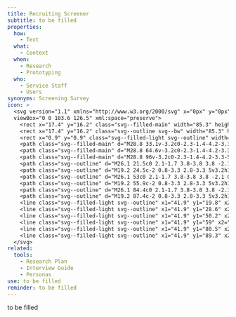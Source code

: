 ```yaml
---
title: Recruiting Screener
subtitle: to be filled
properties:
  how:
    - Text
  what:
    - Context
  when:
    - Research
    - Prototyping
  who:
    - Service Staff
    - Users
synonyms: Screening Survey
icon: >
  <svg version="1.1" xmlns="http://www.w3.org/2000/svg" x="0px" y="0px"
  viewBox="0 0 103.6 126.5" xml:space="preserve">
    <rect x="17.4" y="16.2" class="svg--filled-main" width="85.3" height="109.4"/>
    <rect x="17.4" y="16.2" class="svg--outline svg--bw" width="85.3" height="109.4"/>
    <rect x="0.9" y="0.9" class="svg--filled-light svg--outline" width="87.5" height="109.4"/>
    <path class="svg--filled-main" d="M28.8 33.1v-3.2c0-2.3-1.4-4.2-3.3-5h-6.2c-2 0.8-3.3 2.8-3.3 5v3.2H28.8z"/>
    <path class="svg--filled-main" d="M28.8 64.6v-3.2c0-2.3-1.4-4.2-3.3-5h-6.2c-2 0.8-3.3 2.8-3.3 5v3.2H28.8z"/>
    <path class="svg--filled-main" d="M28.8 96v-3.2c0-2.3-1.4-4.2-3.3-5h-6.2c-2 0.8-3.3 2.8-3.3 5V96H28.8z"/>
    <path class="svg--outline" d="M26.1 21.5c0 2.1-1.7 3.8-3.8 3.8 -2.1 0-3.8-1.7-3.8-3.8v-1.3c0-2.1 1.7-3.8 3.8-3.8 2.1 0 3.8 1.7 3.8 3.8V21.5z"/>
    <path class="svg--outline" d="M19.2 24.5c-2 0.8-3.3 2.8-3.3 5v3.2h12.9v-3.2c0-2.3-1.4-4.2-3.3-5"/>
    <path class="svg--outline" d="M26.1 53c0 2.1-1.7 3.8-3.8 3.8 -2.1 0-3.8-1.7-3.8-3.8v-1.3c0-2.1 1.7-3.8 3.8-3.8 2.1 0 3.8 1.7 3.8 3.8V53z"/>
    <path class="svg--outline" d="M19.2 55.9c-2 0.8-3.3 2.8-3.3 5v3.2h12.9V61c0-2.3-1.4-4.2-3.3-5"/>
    <path class="svg--outline" d="M26.1 84.4c0 2.1-1.7 3.8-3.8 3.8 -2.1 0-3.8-1.7-3.8-3.8v-1.3c0-2.1 1.7-3.8 3.8-3.8 2.1 0 3.8 1.7 3.8 3.8V84.4z"/>
    <path class="svg--outline" d="M19.2 87.4c-2 0.8-3.3 2.8-3.3 5v3.2h12.9v-3.2c0-2.3-1.4-4.2-3.3-5"/>
    <line class="svg--filled-light svg--outline" x1="41.9" y1="19.8" x2="52.4" y2="19.8"/>
    <line class="svg--filled-light svg--outline" x1="41.9" y1="28.6" x2="74.6" y2="28.6"/>
    <line class="svg--filled-light svg--outline" x1="41.9" y1="50.2" x2="52.4" y2="50.2"/>
    <line class="svg--filled-light svg--outline" x1="41.9" y1="59" x2="74.6" y2="59"/>
    <line class="svg--filled-light svg--outline" x1="41.9" y1="80.5" x2="52.4" y2="80.5"/>
    <line class="svg--filled-light svg--outline" x1="41.9" y1="89.3" x2="74.6" y2="89.3"/>
  </svg>
related:
  tools:
    - Research Plan
    - Interview Guide
    - Personas
use: to be filled
reminder: to be filled
---
```

to be filled
